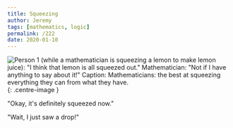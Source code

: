 ```yaml
---
title: Squeezing
author: Jeremy
tags: [mathematics, logic]
permalink: /222
date: 2020-01-10
---
```


![Person 1 (while a mathematician is squeezing a lemon to make lemon juice): "I think that lemon is all squeezed out." Mathematician: "Not if I have anything to say about it!" Caption: Mathematicians: the best at squeezing everything they can from what they have.](https://res.cloudinary.com/dh3hm8pb7/image/upload/c_scale,q_auto:best,w_615/v1535842782/Handwaving/Published/Squeezing.png){: .centre-image }

"Okay, it's definitely squeezed now."

"Wait, I just saw a drop!"
